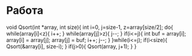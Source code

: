 # Работа
void Qsort(int *array, int size){
    int i=0, j=size-1, z=array[size/2];
    do{
        while(array[i]<z){
            i++;
        }
        while(array[j]>z){
            j--;
        }
        if(i<=j){
            int buf = array[i];
            array[i] = array[j];
            array[j] = buf;
            i++;
            j--;
        }
    }while(i<=j);
    if(i<size){
        Qsort(&array[i], size-i);
    }
    if(j>0){
        Qsort(array, j+1);
    }
}
